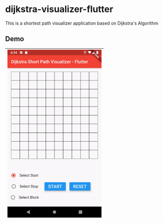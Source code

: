 # dijkstra-visualizer-flutter
This is a shortest path visualizer application based on Dijkstra's Algorithm

## Demo
|<img src="demo/demo.gif" width=300/>|
|:----:|

